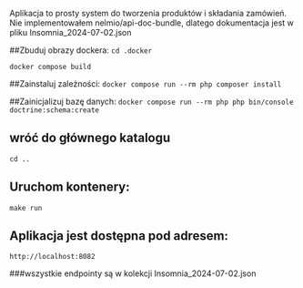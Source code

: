 Aplikacja to prosty system do tworzenia produktów i składania zamówień.
Nie implementowałem nelmio/api-doc-bundle, dlatego dokumentacja jest w pliku Insomnia_2024-07-02.json

##Zbuduj obrazy dockera:
 `cd .docker`
 
`docker compose build`

##Zainstaluj zależności:
`docker compose run --rm php composer install`

##Zainicjalizuj bazę danych:
`docker compose run --rm php php bin/console doctrine:schema:create`

## wróć do głównego katalogu
`cd ..`

## Uruchom kontenery:
`make run`

## Aplikacja jest dostępna pod adresem:
`http://localhost:8082`

###wszystkie endpointy są w kolekcji Insomnia_2024-07-02.json
